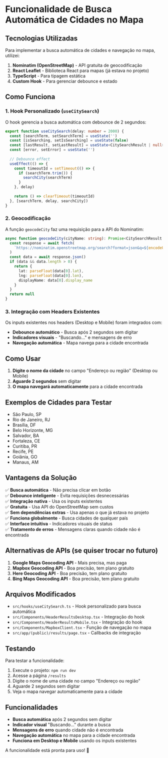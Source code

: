 # Funcionalidade de Busca Automática de Cidades no Mapa

## Tecnologias Utilizadas

Para implementar a busca automática de cidades e navegação no mapa, utilizei:

1. **Nominatim (OpenStreetMap)** - API gratuita de geocodificação
2. **React Leaflet** - Biblioteca React para mapas (já estava no projeto)
3. **TypeScript** - Para tipagem estática
4. **Custom Hook** - Para gerenciar debounce e estado

## Como Funciona

### 1. Hook Personalizado (`useCitySearch`)
O hook gerencia a busca automática com debounce de 2 segundos:
```typescript
export function useCitySearch(delay: number = 2000) {
  const [searchTerm, setSearchTerm] = useState('')
  const [isSearching, setIsSearching] = useState(false)
  const [lastResult, setLastResult] = useState<CitySearchResult | null>(null)
  const [error, setError] = useState('')
  
  // Debounce effect
  useEffect(() => {
    const timeoutId = setTimeout(() => {
      if (searchTerm.trim()) {
        searchCity(searchTerm)
      }
    }, delay)
    
    return () => clearTimeout(timeoutId)
  }, [searchTerm, delay, searchCity])
}
```

### 2. Geocodificação
A função `geocodeCity` faz uma requisição para a API do Nominatim:
```typescript
async function geocodeCity(cityName: string): Promise<CitySearchResult | null> {
  const response = await fetch(
    `https://nominatim.openstreetmap.org/search?format=json&q=${encodeURIComponent(cityName)}&limit=1&addressdetails=1`
  )
  const data = await response.json()
  if (data && data.length > 0) {
    return { 
      lat: parseFloat(data[0].lat), 
      lng: parseFloat(data[0].lon),
      displayName: data[0].display_name
    }
  }
  return null
}
```

### 3. Integração com Headers Existentes
Os inputs existentes nos headers (Desktop e Mobile) foram integrados com:
- **Debounce automático** - Busca após 2 segundos sem digitar
- **Indicadores visuais** - "Buscando..." e mensagens de erro
- **Navegação automática** - Mapa navega para a cidade encontrada

## Como Usar

1. **Digite o nome da cidade** no campo "Endereço ou região" (Desktop ou Mobile)
2. **Aguarde 2 segundos** sem digitar
3. **O mapa navegará automaticamente** para a cidade encontrada

## Exemplos de Cidades para Testar

- São Paulo, SP
- Rio de Janeiro, RJ
- Brasília, DF
- Belo Horizonte, MG
- Salvador, BA
- Fortaleza, CE
- Curitiba, PR
- Recife, PE
- Goiânia, GO
- Manaus, AM

## Vantagens da Solução

✅ **Busca automática** - Não precisa clicar em botão  
✅ **Debounce inteligente** - Evita requisições desnecessárias  
✅ **Integração nativa** - Usa os inputs existentes  
✅ **Gratuita** - Usa API do OpenStreetMap sem custos  
✅ **Sem dependências extras** - Usa apenas o que já estava no projeto  
✅ **Funciona globalmente** - Busca cidades de qualquer país  
✅ **Interface intuitiva** - Indicadores visuais de status  
✅ **Tratamento de erros** - Mensagens claras quando cidade não é encontrada  

## Alternativas de APIs (se quiser trocar no futuro)

1. **Google Maps Geocoding API** - Mais precisa, mas paga
2. **Mapbox Geocoding API** - Boa precisão, tem plano gratuito
3. **Here Geocoding API** - Boa precisão, tem plano gratuito
4. **Bing Maps Geocoding API** - Boa precisão, tem plano gratuito

## Arquivos Modificados

- `src/hooks/useCitySearch.ts` - Hook personalizado para busca automática
- `src/Components/HeaderResultsDesktop.tsx` - Integração do hook
- `src/Components/HeaderResultsMobile.tsx` - Integração do hook
- `src/Components/MapboxClient.tsx` - Função de navegação no mapa
- `src/app/(public)/results/page.tsx` - Callbacks de integração

## Testando

Para testar a funcionalidade:

1. Execute o projeto: `npm run dev`
2. Acesse a página `/results`
3. Digite o nome de uma cidade no campo "Endereço ou região"
4. Aguarde 2 segundos sem digitar
5. Veja o mapa navegar automaticamente para a cidade

## Funcionalidades

- **Busca automática** após 2 segundos sem digitar
- **Indicador visual** "Buscando..." durante a busca
- **Mensagens de erro** quando cidade não é encontrada
- **Navegação automática** no mapa para a cidade encontrada
- **Funciona em Desktop e Mobile** usando os inputs existentes

A funcionalidade está pronta para uso! 🚀 
